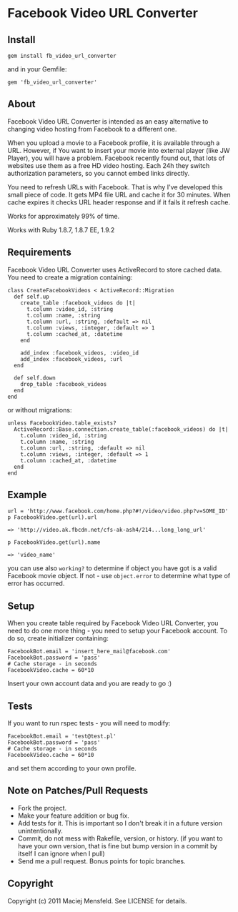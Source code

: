 # Facebook Video URL Converter

## Install

    gem install fb_video_url_converter

and in your Gemfile:
    
    gem 'fb_video_url_converter'

## About

Facebook Video URL Converter is intended as an easy alternative to
changing video hosting from Facebook to a different one.

When you upload a movie to a Facebook profile, it is available through a URL.
However, if You want to insert your movie into external player (like JW Player),
you will have a problem. Facebook recently found out, that lots of websites
use them as a free HD video hosting. Each 24h they switch authorization
parameters, so you cannot embed links directly.

You need to refresh URLs with Facebook. That is why I've developed this small
piece of code. It gets MP4 file URL and cache it for 30 minutes. When cache
expires it checks URL header response and if it fails it refresh cache.

Works for approximately 99% of time.

Works with Ruby 1.8.7, 1.8.7 EE, 1.9.2

## Requirements

Facebook Video URL Converter uses ActiveRecord to store cached data.
You need to create a migration containing:

    class CreateFacebookVideos < ActiveRecord::Migration
      def self.up
        create_table :facebook_videos do |t|
          t.column :video_id, :string
          t.column :name, :string
          t.column :url, :string, :default => nil
          t.column :views, :integer, :default => 1
          t.column :cached_at, :datetime
        end

        add_index :facebook_videos, :video_id
        add_index :facebook_videos, :url
      end

      def self.down
        drop_table :facebook_videos
      end
    end

or without migrations:

    unless FacebookVideo.table_exists?
      ActiveRecord::Base.connection.create_table(:facebook_videos) do |t|
        t.column :video_id, :string
        t.column :name, :string
        t.column :url, :string, :default => nil
        t.column :views, :integer, :default => 1
        t.column :cached_at, :datetime
      end
    end

## Example

    url = 'http://www.facebook.com/home.php?#!/video/video.php?v=SOME_ID'
    p FacebookVideo.get(url).url

    => 'http://video.ak.fbcdn.net/cfs-ak-ash4/214...long_long_url'

    p FacebookVideo.get(url).name

    => 'video_name'

you can use also `working?` to determine if object you have got is a valid
Facebook movie object. If not - use `object.error` to determine what type of
error has occurred.

## Setup

When you create table required by Facebook Video URL Converter, you need to do
one more thing - you need to setup your Facebook account. To do so, create
initializer containing:

    FacebookBot.email = 'insert_here_mail@facebook.com'
    FacebookBot.password = 'pass'
    # Cache storage - in seconds
    FacebookVideo.cache = 60*10

Insert your own account data and you are ready to go :)

## Tests

If you want to run rspec tests - you will need to modify:

    FacebookBot.email = 'test@test.pl'
    FacebookBot.password = 'pass'
    # Cache storage - in seconds
    FacebookVideo.cache = 60*10

and set them according to your own profile.

## Note on Patches/Pull Requests
 
* Fork the project.
* Make your feature addition or bug fix.
* Add tests for it. This is important so I don't break it in a future version unintentionally.
* Commit, do not mess with Rakefile, version, or history.
  (if you want to have your own version, that is fine but bump version in a commit by itself I can ignore when I pull)
* Send me a pull request. Bonus points for topic branches.

## Copyright

Copyright (c) 2011 Maciej Mensfeld. See LICENSE for details.

